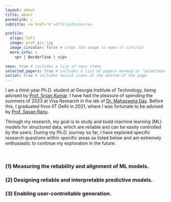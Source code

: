 ```yaml
---
layout: about
title: about
permalink: /
subtitle: <a href='#'>Affiliations</a>. 

profile:
  align: left
  image: prof_pic.jpg
  image_circular: false # crops the image to make it circular
  more_info: >
    <p> | Borderline | </p>

news: true # includes a list of news items
selected_papers: true # includes a list of papers marked as "selected={true}"
social: true # includes social icons at the bottom of the page
---
```


I am a third-year Ph.D. student at Georgia Institute of Technology, being advised by [Prof. Srijan Kumar](https://faculty.cc.gatech.edu/~skumar498/). I have had the pleasure of spending the summers of 2023 at Visa Research in the lab of [Dr. Mahasweta Das](https://usa.visa.com/about-visa/visa-research/mahashweta-das.html). Before this, I graduated from IIT Delhi in 2021, where I was fortunate to be advised by [Prof. Sayan Ranu](https://www.cse.iitd.ac.in/~sayan/).

Through my research, my goal is to study
and build machine learning (ML) models for structured data, which are reliable and can be easily controlled by the users. During my Ph.D. journey so far, I have explored specific research questions within specific areas as listed below and am extremely enthusiastic to continue my exploration in the future.

&nbsp;
&nbsp;
&nbsp;


### (1) Measuring the reliability and alignment of ML models.

### (2) Designing reliable and interpretable predictive models.

### (3) Enabling user-controllable generation. 